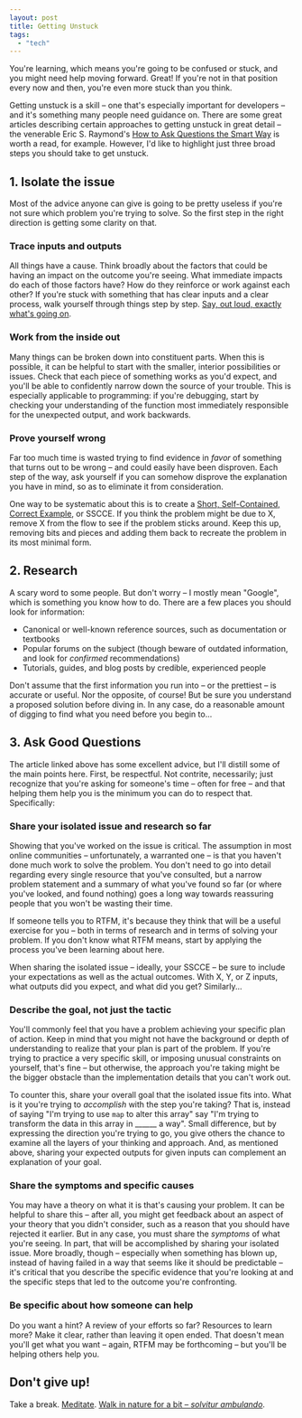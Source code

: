```yaml
---
layout: post
title: Getting Unstuck
tags:
  - "tech"
---
```


You're learning, which means you're going to be confused or stuck, and you might need help moving forward. Great! If you're not in that position every now and then, you're even more stuck than you think.

Getting unstuck is a skill – one that's especially important for developers – and it's something many people need guidance on. There are some great articles describing certain approaches to getting unstuck in great detail – the venerable Eric S. Raymond's [How to Ask Questions the Smart Way](http://www.catb.org/esr/faqs/smart-questions.html) is worth a read, for example. However, I'd like to highlight just three broad steps you should take to get unstuck.

## 1. Isolate the issue

Most of the advice anyone can give is going to be pretty useless if you're not sure which problem you're trying to solve. So the first step in the right direction is getting some clarity on that.

### Trace inputs and outputs
All things have a cause. Think broadly about the factors that could be having an impact on the outcome you're seeing. What immediate impacts do each of those factors have? How do they reinforce or work against each other? If you're stuck with something that has clear inputs and a clear process, walk yourself through things step by step. [Say, out loud, exactly what's going on](http://hwrnmnbsol.livejournal.com/148664.html).

### Work from the inside out
Many things can be broken down into constituent parts. When this is possible, it can be helpful to start with the smaller, interior possibilities or issues. Check that each piece of something works as you'd expect, and you'll be able to confidently narrow down the source of your trouble. This is especially applicable to programming: if you're debugging, start by checking your understanding of the function most immediately responsible for the unexpected output, and work backwards.

### Prove yourself wrong
Far too much time is wasted trying to find evidence in *favor* of something that turns out to be wrong – and could easily have been disproven. Each step of the way, ask yourself if you can somehow disprove the explanation you have in mind, so as to eliminate it from consideration.

One way to be systematic about this is to create a [Short, Self-Contained, Correct Example](http://sscce.org/), or SSCCE. If you think the problem might be due to X, remove X from the flow to see if the problem sticks around. Keep this up, removing bits and pieces and adding them back to recreate the problem in its most minimal form. 

## 2. Research

A scary word to some people. But don't worry – I mostly mean "Google", which is something you know how to do. There are a few places you should look for information:

- Canonical or well-known reference sources, such as documentation or textbooks
- Popular forums on the subject (though beware of outdated information, and look for *confirmed* recommendations)
- Tutorials, guides, and blog posts by credible, experienced people

Don't assume that the first information you run into – or the prettiest – is accurate or useful. Nor the opposite, of course! But be sure you understand a proposed solution before diving in. In any case, do a reasonable amount of digging to find what you need before you begin to...

## 3. Ask Good Questions

The article linked above has some excellent advice, but I'll distill some of the main points here. First, be respectful. Not contrite, necessarily; just recognize that you're asking for someone's time – often for free – and that helping them help you is the minimum you can do to respect that. Specifically:

### Share your isolated issue and research so far

Showing that you've worked on the issue is critical. The assumption in most online communities – unfortunately, a warranted one – is that you haven't done much work to solve the problem. You don't need to go into detail regarding every single resource that you've consulted, but a narrow problem statement and a summary of what you've found so far (or where you've looked, and found nothing) goes a long way towards reassuring people that you won't be wasting their time.

If someone tells you to RTFM, it's because they think that will be a useful exercise for you – both in terms of research and in terms of solving your problem. If you don't know what RTFM means, start by applying the process you've been learning about here.

When sharing the isolated issue – ideally, your SSCCE – be sure to include your expectations as well as the actual outcomes. With X, Y, or Z inputs, what outputs did you expect, and what did you get? Similarly...

### Describe the goal, not just the tactic

You'll commonly feel that you have a problem achieving your specific plan of action. Keep in mind that you might not have the background or depth of understanding to realize that your plan is part of the problem. If you're trying to practice a very specific skill, or imposing unusual constraints on yourself, that's fine – but otherwise, the approach you're taking might be the bigger obstacle than the implementation details that you can't work out.

To counter this, share your overall goal that the isolated issue fits into. What is it you're trying to *accomplish* with the step you're taking? That is, instead of saying "I'm trying to use `map` to alter this array" say "I'm trying to transform the data in this array in ______ a way". Small difference, but by expressing the direction you're trying to go, you give others the chance to examine all the layers of your thinking and approach. And, as mentioned above, sharing your expected outputs for given inputs can complement an explanation of your goal.

### Share the symptoms and specific causes

You may have a theory on what it is that's causing your problem. It can be helpful to share this – after all, you might get feedback about an aspect of your theory that you didn't consider, such as a reason that you should have rejected it earlier. But in any case, you must share the *symptoms* of what you're seeing. In part,  that will be accomplished by sharing your isolated issue. More broadly, though – especially when something has blown up, instead of having failed in a way that seems like it should be predictable – it's critical that you describe the specific evidence that you're looking at and the specific steps that led to the outcome you're confronting.

### Be specific about how someone can help

Do you want a hint? A review of your efforts so far? Resources to learn more? Make it clear, rather than leaving it open ended. That doesn't mean you'll get what you want – again, RTFM may be forthcoming – but you'll be helping others help you.

## Don't give up!

Take a break. [Meditate](http://dhammatalks.org/mp3_guidedMed_index.html). [Walk in nature for a bit – *solvitur ambulando*](http://ngm.nationalgeographic.com/2016/01/call-to-wild-text).
